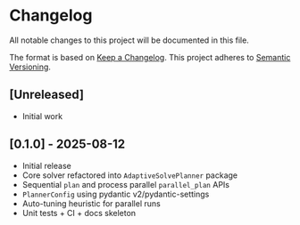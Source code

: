 # Changelog

All notable changes to this project will be documented in this file.

The format is based on [Keep a Changelog](https://keepachangelog.com/en/1.0.0/).
This project adheres to [Semantic Versioning](https://semver.org/spec/v2.0.0.html).

## [Unreleased]
- Initial work

## [0.1.0] - 2025-08-12
- Initial release
- Core solver refactored into `AdaptiveSolvePlanner` package
- Sequential `plan` and process parallel `parallel_plan` APIs
- `PlannerConfig` using pydantic v2/pydantic-settings
- Auto-tuning heuristic for parallel runs
- Unit tests + CI + docs skeleton
